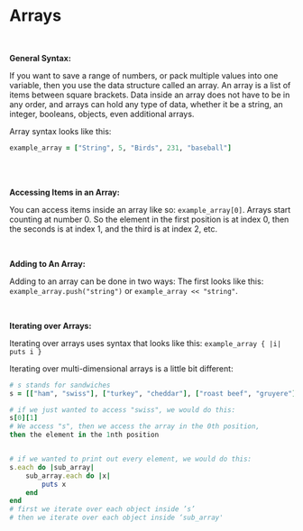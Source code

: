 # Arrays

<br>

**General Syntax:**

If you want to save a range of numbers, or pack multiple values into one variable, then you use the data structure called an array.  An array is a list of items between square brackets. Data inside an array does not have to be in any order, and arrays can hold any type of data, whether it be a string, an integer, booleans, objects, even additional arrays.

Array syntax looks like this:

```ruby
example_array = ["String", 5, "Birds", 231, "baseball"]
```

<br>
<br>

**Accessing Items in an Array:**

You can access items inside an array like so: `example_array[0]`. Arrays start counting at number 0. So the element in the first position is at index 0, then the seconds is at index 1, and the third is at index 2, etc.

<br>

**Adding to An Array:**

Adding to an array can be done in two ways: The first looks like this: `example_array.push("string")` or `example_array << "string"`.

<br>

**Iterating over Arrays:**

Iterating over arrays uses syntax that looks like this: `example_array { |i| puts i }`

Iterating over multi-dimensional arrays is a little bit different:

```ruby
# s stands for sandwiches
s = [["ham", "swiss"], ["turkey", "cheddar"], ["roast beef", "gruyere"]]

# if we just wanted to access "swiss", we would do this:
s[0][1]
# We access "s", then we access the array in the 0th position,
then the element in the 1nth position


# if we wanted to print out every element, we would do this:
s.each do |sub_array|
    sub_array.each do |x|
        puts x
    end
end
# first we iterate over each object inside ’s’
# then we iterate over each object inside ‘sub_array'
```
